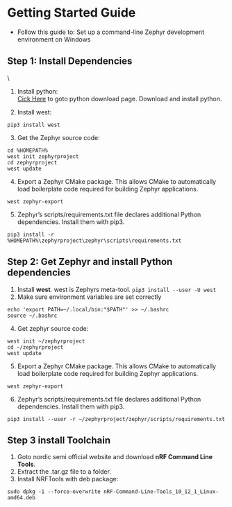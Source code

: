 # Getting Started Guide
- Follow this guide to:
	Set up a command-line Zephyr development environment on Windows

## Step 1: Install Dependencies
 \
1. Install python:\
[Cick Here](https://www.python.org/downloads/) to goto python download page. Download and install python.

2. Install west:
```
pip3 install west
```
3. Get the Zephyr source code:
```
cd %HOMEPATH%
west init zephyrproject
cd zephyrproject
west update
```
4. Export a Zephyr CMake package. This allows CMake to automatically load boilerplate code required for building Zephyr applications.
```
west zephyr-export
```
5. Zephyr’s scripts/requirements.txt file declares additional Python dependencies. Install them with pip3.
```
pip3 install -r %HOMEPATH%\zephyrproject\zephyr\scripts\requirements.txt
```

## Step 2: Get Zephyr and install Python dependencies
1. Install **west**. west is Zephyrs meta-tool. 
`pip3 install --user -U west`
3. Make sure environment variables are set correctly
```
echo 'export PATH=~/.local/bin:"$PATH"' >> ~/.bashrc
source ~/.bashrc
```
4. Get zephyr source code:
```
west init ~/zephyrproject
cd ~/zephyrproject
west update
```

5. Export a Zephyr CMake package. This allows CMake to automatically load boilerplate code required for building Zephyr applications.
```
west zephyr-export
```

6. Zephyr’s scripts/requirements.txt file declares additional Python dependencies. Install them with pip3.

```
pip3 install --user -r ~/zephyrproject/zephyr/scripts/requirements.txt
```

## Step 3 install Toolchain
1. Goto nordic semi official website and download **nRF Command Line Tools**.
2. Extract the .tar.gz file to a folder.
3. Install NRFTools with deb package:
```
sudo dpkg -i --force-overwrite nRF-Command-Line-Tools_10_12_1_Linux-amd64.deb
```
